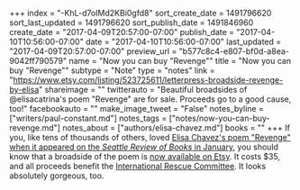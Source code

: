 +++
index = "-KhL-d7oIMd2KBi0gfd8"
sort_create_date = 1491796620
sort_last_updated = 1491796620
sort_publish_date = 1491846960
create_date = "2017-04-09T20:57:00-07:00"
publish_date = "2017-04-10T10:56:00-07:00"
date = "2017-04-10T10:56:00-07:00"
last_updated = "2017-04-09T20:57:00-07:00"
preview_url = "b577c8c4-e807-bf0d-a8ea-9042ff790579"
name = "Now you can buy \"Revenge\""
title = "Now you can buy \"Revenge\""
subtype = "Note"
type = "notes"
link = "https://www.etsy.com/listing/523725611/letterpress-broadside-revenge-by-elisa"
shareimage = ""
twitterauto = "Beautiful broadsides of @elisacatrina's poem \"Revenge\" are for sale. Proceeds go to a good cause, too!"
facebookauto = ""
make_image_tweet = "False"
notes_byline = ["writers/paul-constant.md"]
notes_tags = ["notes/now-you-can-buy-revenge.md"]
notes_about = ["authors/elisa-chavez.md"]
books = ""
+++
If you, like tens of thousands of others, loved [Elisa Chavez's poem "Revenge" when it appeared on the *Seattle Review of Books* in January](http://www.seattlereviewofbooks.com/notes/2017/01/03/revenge/), you should know that a broadside of the poem is [now available on Etsy](https://www.etsy.com/listing/523725611/letterpress-broadside-revenge-by-elisa). It costs $35, and all proceeds benefit the [International Rescue Committee](https://www.rescue.org/). It looks absolutely gorgeous, too.